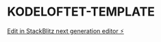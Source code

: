# KODELOFTET-TEMPLATE

[Edit in StackBlitz next generation editor ⚡️](https://stackblitz.com/~/github.com/spacefroggie/KODELOFTET-TEMPLATE)